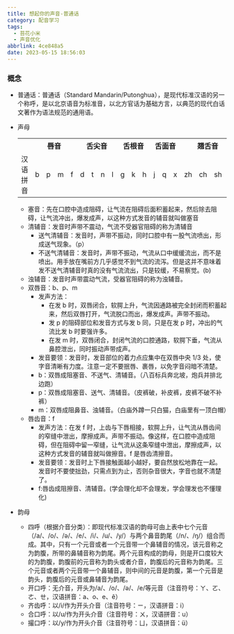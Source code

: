 ```yaml
---
title: 想起你的声音-普通话
category: 配音学习
tags:
  - 苔花小米
  - 声音优化
abbrlink: 4ce848a5
date: 2023-05-15 18:56:03
---
```


### 概念

- 普通话：普通话（Standard Mandarin/Putonghua），是现代标准汉语的另一个称呼，是以北京语音为标准音，以北方官话为基础方言，以典范的现代白话文著作为语法规范的通用语。
- 声母
  <table>
    <tr>
      <th ></th>
      <th colspan="4">唇音</th>
      <th colspan="4">舌尖音</th>
      <th colspan="3">舌根音</th>
      <th colspan="3">舌面音</th>
      <th colspan="4">翘舌音</th>
      <th colspan="3">舌齿音</th>
    </tr>
    <tr>
      <td>汉语拼音</td>
      <td>b</td>
      <td>p</td>
      <td>m</td>
      <td>f</td>
      <td>d</td>
      <td>t</td>
      <td>n</td>
      <td>l</td>
      <td>g</td>
      <td>k</td>
      <td>h</td>
      <td>j</td>
      <td>q</td>
      <td>x</td>
      <td>zh</td>
      <td>ch</td>
      <td>sh</td>
      <td>r</td>
      <td>z</td>
      <td>c</td>
      <td>s</td>
    </tr>
  </table>

  - 塞音：先在口腔中造成阻碍，让气流在阻碍后面积蓄起来，然后除去阻碍，让气流冲出，爆发成声，以这种方式发音的辅音就叫做塞音
  - 清辅音：发音时声带不震动，气流不受器官阻碍的称为清辅音
    - 送气清辅音：发音时，声带不振动，同时口腔中有一股气流喷出，形成送气现象。（p）
    - 不送气清辅音：发音时，声带不振动，气流从口中缓缓流出，而不是喷出。用手放在嘴前方几乎感觉不到气流的流泻。但是这并不意味着发不送气清辅音时真的没有气流流出，只是较缓，不易察觉。(b)
  - 浊辅音：发音时声带震动气流，受器官阻碍的称为浊辅音。
  - 双唇音：b、p、m
    - 发声方法：
      - 在发 b 时，双唇闭合，软腭上升，气流因通路被完全封闭而积蓄起来，然后双唇打开，气流脱口而出，爆发成声。声带不振动。
      - 发 p 的阻碍部位和发音方式与发 b 同，只是在发 p 时，冲出的气流比发 b 时要强许多。
      - 在发 m 时，双唇闭合，封闭气流的口腔通路，软腭下垂，气流从鼻腔泄出，同时振动声带成声。
    - 发音要领：发音时，发音部位的着力点应集中在双唇中央 1/3 处，使字音清晰有力度。注意一定不要抿唇、裹唇，以免字音闷暗不清楚。
    - b：双唇成阻塞音、不送气、清辅音。（八百标兵奔北坡，炮兵并排北边跑）
    - p：双唇成阻塞音、送气、清辅音。（皮裤破，补皮裤，皮裤不破不补裤）
    - m：双唇成阻鼻音、浊辅音。（白庙外蹲一只白猫，白庙里有一顶白帽）
  - 唇齿音：f
    - 发声方法：在发 f 时，上齿与下唇相接，软腭上升，让气流从唇齿间的窄缝中泄出，摩擦成声。声带不振动。像这样，在口腔中造成阻碍，但在阻碍中留一窄缝，让气流从这条窄缝中泄出，摩擦成声，以这种方式发音的辅音就叫做擦音。f 是唇齿清擦音。
    - 发音要领：发音时上下唇接触面越小越好，要自然放松地靠在一起。发音时不要使拙劲，只需点到为止，否则杂音很大，字音也就不清楚了。
    - f:唇齿成阻擦音、清辅音。(学会理化却不会理发，学会理发也不懂理化)

- 韵母
  - 四呼（根据介音分类）：即现代标准汉语的韵母可由上表中七个元音（/a/、/o/、/ə/、/e/、/i/、/u/、/y/）与两个鼻音韵尾（/n/、/ŋ/）组合而成。其中，只有一个元音或者一个元音带一个鼻辅音的情况，该元音称之为韵腹，所带的鼻辅音称为韵尾。两个元音构成的韵母，则是开口度较大的为韵腹，韵腹前的元音称为韵头或者介音，韵腹后的元音称为韵尾。三个元音或者两个元音带一个鼻辅音，则中间的元音是韵腹，第一个元音是韵头，韵腹后的元音或鼻辅音为韵尾。
  - 开口呼：无介音，开头为/a/、/o/、/ə/、/e/等元音（注音符号：ㄚ、ㄛ、ㄜ、ㄝ，汉语拼音：a、o、e、ê）
  - 齐齿呼：以/i/作为开头介音（注音符号：ㄧ，汉语拼音：i）
  - 合口呼：以/u/作为开头介音（注音符号：ㄨ，汉语拼音：u）
  - 撮口呼：以/y/作为开头介音（注音符号：ㄩ，汉语拼音：ü）
